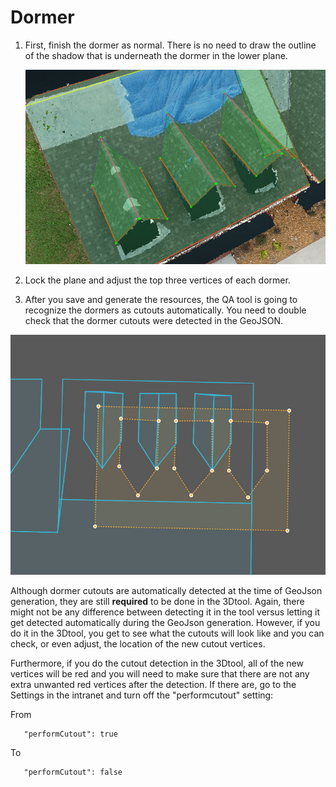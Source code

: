 # Dormer

1. First, finish the dormer as normal. There is no need to draw the outline of the shadow that is underneath the dormer in the lower plane.

   ![](../.gitbook/assets/dormer1.jpg)

2. Lock the plane and adjust the top three vertices of each dormer.
3. After you save and generate the resources, the QA tool is going to recognize the dormers as cutouts automatically. You need to double check that the dormer cutouts were detected in the GeoJSON.

![](../.gitbook/assets/dormer2.jpg)

Although dormer cutouts are automatically detected at the time of GeoJson generation, they are still **required** to be done in the 3Dtool. Again, there might not be any difference between detecting it in the tool versus letting it get detected automatically during the GeoJson generation. However, if you do it in the 3Dtool, you get to see what the cutouts will look like and you can check, or even adjust, the location of the new cutout vertices.

Furthermore, if you do the cutout detection in the 3Dtool, all of the new vertices will be red and you will need to make sure that there are not any extra unwanted red vertices after the detection. If there are, go to the Settings in the intranet and turn off the "performcutout" setting:

From

```text
   "performCutout": true
```

To

```text
   "performCutout": false
```




